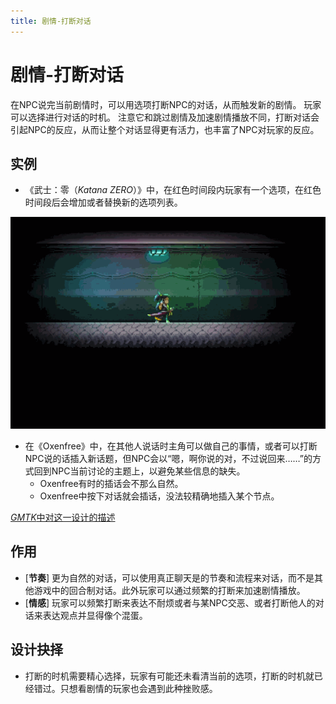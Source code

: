 ```yaml
---
title: 剧情-打断对话
---
```


# 剧情-打断对话
在NPC说完当前剧情时，可以用选项打断NPC的对话，从而触发新的剧情。
玩家可以选择进行对话的时机。
注意它和跳过剧情及加速剧情播放不同，打断对话会引起NPC的反应，从而让整个对话显得更有活力，也丰富了NPC对玩家的反应。

## 实例

- 《武士：零（*Katana ZERO*）》中，在红色时间段内玩家有一个选项，在红色时间段后会增加或者替换新的选项列表。

![打断对话-武士零](/images/打断对话-武士零.gif)

- 在《Oxenfree》中，在其他人说话时主角可以做自己的事情，或者可以打断NPC说的话插入新话题，但NPC会以“嗯，啊你说的对，不过说回来……”的方式回到NPC当前讨论的主题上，以避免某些信息的缺失。
    - Oxenfree有时的插话会不那么自然。
    - Oxenfree中按下对话就会插话，没法较精确地插入某个节点。

[*GMTK*中对这一设计的描述](https://youtu.be/kzfKnI8x5SE?t=275)

## 作用
- [**节奏**] 更为自然的对话，可以使用真正聊天是的节奏和流程来对话，而不是其他游戏中的回合制对话。此外玩家可以通过频繁的打断来加速剧情播放。
- [**情感**] 玩家可以频繁打断来表达不耐烦或者与某NPC交恶、或者打断他人的对话来表达观点并显得像个混蛋。


## 设计抉择
- 打断的时机需要精心选择，玩家有可能还未看清当前的选项，打断的时机就已经错过。只想看剧情的玩家也会遇到此种挫败感。
